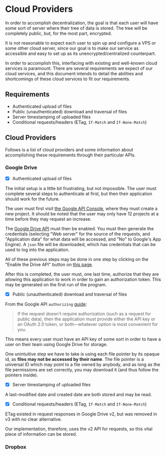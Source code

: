 # Cloud Providers

In order to accomplish decentralization, the goal is that each user will have some sort of server where their tree of data is stored. The tree will be completely public, but, for the most part, encrypted.

It is not reasonable to expect each user to spin up and configure a VPS or some other cloud server, since our goal is to make our service as accessible and easy to set up as its unencrypted/centralized counterpart.

In order to accomplish this, interfacing with existing and well-known cloud services is paramount. There are several requirements we expect of our cloud services, and this document intends to detail the abilities and shortcomings of these cloud services to fit our requirements.

## Requirements

 - Authenticated upload of files
 - Public (unauthenticated) download and traversal of files
 - Server timestamping of uploaded files
 - Conditional requests/headers (ETag, `If-Match` and  `If-None-Match`)

## Cloud Providers

Follows is a list of cloud providers and some information about accomplishing these requirements through their particular APIs.

### Google Drive

 - [x] Authenticated upload of files

The initial setup is a little bit frustrating, but not impossible. The user must complete several steps to authenticate at first, but then their application should work for the future.

The user must first visit [the Google API Console](https://console.developers.google.com/), where they must create a new project. It should be noted that the user may only have 12 projects at a time before they may request an increase. 

The [Google Drive API](https://console.developers.google.com/apis/library/drive.googleapis.com) must then be enabled. You must then generate the credentials (selecting "Web server" for the source of the requests, and "Application data" for what data will be accessed, and "No" to Google's App Engine). A `json` file will be downloaded, which has credentials that can be used to log into the application.

All of these previous steps may be done in one step by clicking on the "Enable the Drive API" button on [this page](https://developers.google.com/drive/api/v3/quickstart/nodejs).

After this is completed, the user must, one last time, authorize that they are allowing this application to work in order to gain an authorization token. This may be generated on the first run of the program.

 - [x] Public (unauthenticated) download and traversal of files

From the Google API `authorizing` [guide](https://developers.google.com/sheets/api/guides/authorizing):

 > If the request doesn't require authorization (such as a request for public data), then the application must provide either the API key or an OAuth 2.0 token, or both—whatever option is most convenient for you.

This means every user must have an API key of some sort in order to have a user on their team using Google Drive for storage.

One unintuitive step we have to take is using each file pointer by its opaque id, as **files may not be accessed by their name**. The file pointer is a universal ID which may point to a file owned by anybody, and as long as the file permissions are set correctly, you may download it (and thus follow the pointers inside).

 - [x] Server timestamping of uploaded files
 
A last-modified date and created date are both stored and may be read.
 
 - [x] Conditional requests/headers (ETag, `If-Match` and  `If-None-Match`)
 
ETag existed in request responses in Google Drive v2, but was removed in v3 with no clear alternative.
 
Our implementation, therefore, uses the v2 API for requests, so this vital piece of information can be stored. 

### Dropbox


